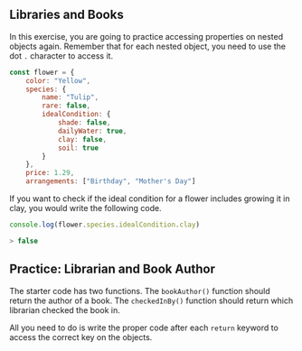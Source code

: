 ## Libraries and Books

In this exercise, you are going to practice accessing properties on nested objects again. Remember that for each nested object, you need to use the dot `.` character to access it.

```js
const flower = {
	color: "Yellow",
	species: {
		name: "Tulip",
		rare: false,
		idealCondition: {
			shade: false,
			dailyWater: true,
			clay: false,
			soil: true
		}
	},
	price: 1.29,
	arrangements: ["Birthday", "Mother's Day"]
```

If you want to check if the ideal condition for a flower includes growing it in clay, you would write the following code.

```js
console.log(flower.species.idealCondition.clay)

> false
```

## Practice: Librarian and Book Author

The starter code has two functions. The `bookAuthor()` function should return the author of a book. The `checkedInBy()`  function should return which librarian checked the book in.

All you need to do is write the proper code after each `return` keyword to access the correct key on the objects.








<!--stackedit_data:
eyJoaXN0b3J5IjpbLTg1NTkyMjg0LDM0NzMyNDEzM119
-->